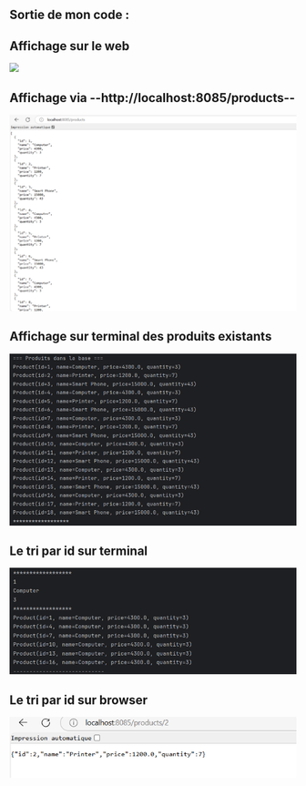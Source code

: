 <h2>Sortie de mon code :</h2>

<h2>Affichage sur le web</h2>
<img src="caputuree/Capture1.png">
<h2>Affichage via --http://localhost:8085/products--</h2>
<img src="capturee\Capture2.png">
<h2>Affichage sur terminal des produits existants</h2>
<img src="capturee/Capture3.png">
<h2>Le tri par id sur terminal</h2>
<img src="capturee\Capture4.png">
<h2>Le tri par id sur browser</h2>
<img src="capturee\Capture5.png">